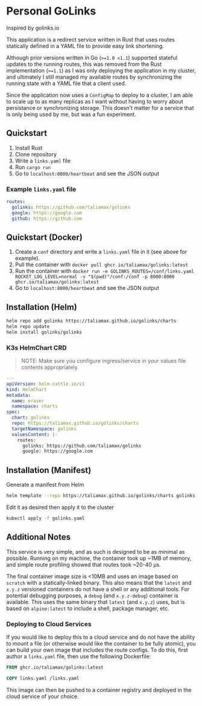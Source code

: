 # Personal GoLinks

Inspired by golinks.io

This application is a redirect service written in Rust that uses routes statically defined in a YAML file to provide easy link shortening.

Although prior versions written in Go (`>=1.0 <1.1`) supported stateful updates to the running routes, this was removed from the Rust implementation (`>=1.1`) as I was only deploying the application in my cluster, and ultimately I still managed my available routes by synchronizing the running state with a YAML file that a client used.

Since the application now uses a `ConfigMap` to deploy to a cluster, I am able to scale up to as many replicas as I want without having to worry about persistance or synchronizing storage. This doesn't matter for a service that is only being used by me, but was a fun experiment.

## Quickstart

1. Install Rust
1. Clone repository
1. Write a `links.yaml` file
1. Run `cargo run`
1. Go to `localhost:8000/heartbeat` and see the JSON output

### Example `links.yaml` file

```yaml
routes:
  golinks: https://github.com/taliamax/golinks
  google: https://google.com
  github: https://github.com
```

## Quickstart (Docker)

1. Create a `conf` directory and write a `links.yaml` file in it (see above for example).
1. Pull the container with `docker pull ghcr.io/taliamax/golinks:latest`
1. Run the container with `docker run -e GOLINKS_ROUTES=/conf/links.yaml ROCKET_LOG_LEVEL=normal -v "$(pwd)"/conf:/conf -p 8000:8000 ghcr.io/taliamax/golinks:latest`
1. Go to `localhost:8000/heartbeat` and see the JSON output

## Installation (Helm)

```bash
helm repo add golinks https://taliamax.github.io/golinks/charts
helm repo update
helm install golinks/golinks
```

### K3s HelmChart CRD

> NOTE: Make sure you configure ingress/service in your values file contents appropriately.

```yaml
---
apiVersion: helm.cattle.io/v1
kind: HelmChart
metadata:
  name: eraser
  namespace: charts
spec:
  chart: golinks
  repo: https://taliamax.github.io/golinks/charts
  targetNamespace: golinks
  valuesContent: |-
    routes:
      golinks: https://github.com/taliamax/golinks
      google: https://google.com
```

## Installation (Manifest)

Generate a manifest from Helm

```bash
helm template --repo https://taliamax.github.io/golinks/charts golinks -g > golinks.yaml
```

Edit it as desired then apply it to the cluster

```bash
kubectl apply -f golinks.yaml
```

## Additional Notes

This service is very simple, and as such is designed to be as minimal as possible. Running on my machine, the container took up ~1MB of memory, and simple route profiling showed that routes took ~20-40 μs.

The final container image size is <10MB and uses an image based on `scratch` with a statically-linked binary. This also means that the `latest` and `x.y.z` versioned containers do not have a shell or any additional tools. For potential debugging purposes, a `debug` (and `x.y.z-debug`) container is available. This uses the same binary that `latest` (and `x.y.z`) uses, but is based on `alpine:latest` to include a shell, package manager, etc.

### Deploying to Cloud Services

If you would like to deploy this to a cloud service and do not have the ability to mount a file (or otherwise would like the container to be fully atomic), you can build your own image that includes the route configs. To do this, first author a `links.yaml` file, then use the following Dockerfile:

```Dockerfile
FROM ghcr.io/taliamax/golinks:latest

COPY links.yaml /links.yaml
```

This image can then be pushed to a container registry and deployed in the cloud service of your choice.
